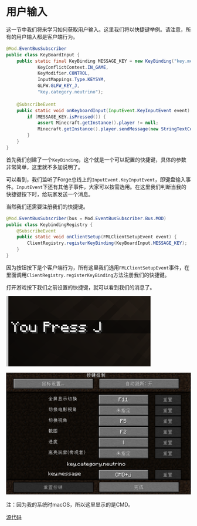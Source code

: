 # 用户输入

这一节中我们将来学习如何获取用户输入。这里我们将以快捷键举例。请注意，所有的用户输入都是客户端行为。

```java
@Mod.EventBusSubscriber
public class KeyBoardInput {
    public static final KeyBinding MESSAGE_KEY = new KeyBinding("key.message",
            KeyConflictContext.IN_GAME,
            KeyModifier.CONTROL,
            InputMappings.Type.KEYSYM,
            GLFW.GLFW_KEY_J,
            "key.category.neutrino");

    @SubscribeEvent
    public static void onKeyboardInput(InputEvent.KeyInputEvent event) {
        if (MESSAGE_KEY.isPressed()) {
            assert Minecraft.getInstance().player != null;
            Minecraft.getInstance().player.sendMessage(new StringTextComponent("You Press J"));
        }
    }
}
```

首先我们创建了一个`KeyBinding`，这个就是一个可以配置的快捷键，具体的参数非常简单，这里就不多加说明了。

可以看到，我们监听了Forge总线上的`InputEvent.KeyInputEvent`，即键盘输入事件。`InputEvent`下还有其他子事件，大家可以按需选用。在这里我们判断当我的快捷键按下时，给玩家发送一个消息。

当然我们还需要注册我们的快捷键。

```java
@Mod.EventBusSubscriber(bus = Mod.EventBusSubscriber.Bus.MOD)
public class KeybindingRegistry {
    @SubscribeEvent
    public static void onClientSetup(FMLClientSetupEvent event) {
        ClientRegistry.registerKeyBinding(KeyBoardInput.MESSAGE_KEY);
    }
}
```

因为按钮按下是个客户端行为，所有这里我们选用`FMLClientSetupEvent`事件，在里面调用`ClientRegistry.registerKeyBinding`方法注册我们的快捷键。

打开游戏按下我们之前设置的快捷键，就可以看到我们的消息了。

![image-20200516170355856](intro.assets/image-20200516170355856.png)

![image-20200516170445384](intro.assets/image-20200516170445384.png)

注：因为我的系统时macOS，所以这里显示的是CMD。

[源代码](https://github.com/FledgeXu/NeutrinoSourceCode/tree/master/src/main/java/com/tutorial/neutrino/input)

